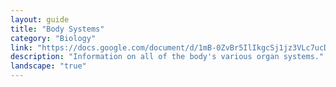 ```yaml
---
layout: guide
title: "Body Systems"
category: "Biology"
link: "https://docs.google.com/document/d/1mB-0ZvBr5IlIkgcSj1jz3VLc7ucDVM20ubSXbHNEdt0/"
description: "Information on all of the body's various organ systems."
landscape: "true"
---
```


